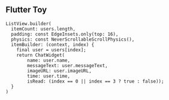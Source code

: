 ## Flutter Toy

    ListView.builder(
      itemCount: users.length,
      padding: const EdgeInsets.only(top: 16),
      physics: const NeverScrollableScrollPhysics(),
      itemBuilder: (context, index) {
        final user = users[index];
        return ChatWidget(
            name: user.name,
            messageText: user.messageText,
            imageURL: user.imageURL,
            time: user.time,
            isRead: (index == 0 || index == 3 ? true : false));
      }
    )
